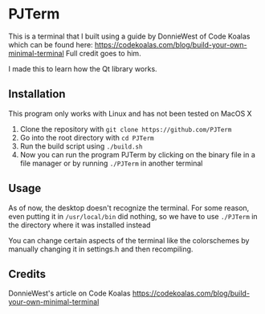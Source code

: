 # PJTerm
This is a terminal that I built using a guide by DonnieWest of Code Koalas which can be found here: https://codekoalas.com/blog/build-your-own-minimal-terminal
Full credit goes to him.

I made this to learn how the Qt library works.

## Installation
This program only works with Linux and has not been tested on MacOS X

1. Clone the repository with `git clone https://github.com/PJTerm`
2. Go into the root directory with `cd PJTerm`
3. Run the build script using `./build.sh`
4. Now you can run the program PJTerm by clicking on the binary file in a file manager or by running `./PJTerm` in another terminal

## Usage
As of now, the desktop doesn't recognize the terminal. For some reason, even putting it in `/usr/local/bin` did nothing, so we have to use `./PJTerm` in the directory where it was installed instead

You can change certain aspects of the terminal like the colorschemes by manually changing it in settings.h and then recompiling.

## Credits
DonnieWest's article on Code Koalas https://codekoalas.com/blog/build-your-own-minimal-terminal
